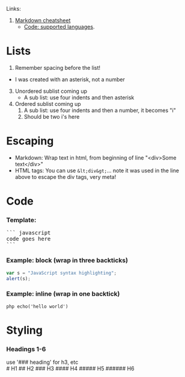 Links: 

1. [Markdown cheatsheet](https://github.com/adam-p/markdown-here/wiki/Markdown-Cheatsheet)
    * [Code: supported languages](https://highlightjs.org/static/demo).

# Lists

1. Remember spacing before the list!
* I was created with an asterisk, not a number
3. Unordered sublist coming up
    * A sub list: use four indents and then asterisk
3. Ordered sublist coming up
    1. A sub list: use four indents and then a number, it becomes "i"
    2. Should be two i's here

# Escaping
- Markdown: Wrap text in html, from beginning of line "&lt;div&gt;Some text&lt;/div&gt;"
- HTML tags: You can use `&lt;div&gt;`... note it was used in the line above to escape the div tags, very meta!

# Code

### Template: 
<pre>``` javascript
code goes here
```
</pre>

### Example: block (wrap in three backticks)
```javascript
var s = "JavaScript syntax highlighting";
alert(s);
```

### Example: inline (wrap in one backtick)
`php echo('hello world')`

# Styling

### Headings 1-6
<div>use '### heading' for h3, etc</div> 
# H1
## H2
### H3
#### H4
##### H5
###### H6
